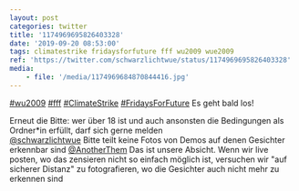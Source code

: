 ```yaml
---
layout: post
categories: twitter
title: '1174969695826403328'
date: '2019-09-20 08:53:00'
tags: climatestrike fridaysforfuture fff wu2009 wue2009
ref: 'https://twitter.com/schwarzlichtwue/status/1174969695826403328'
media:
    - file: '/media/1174969684870844416.jpg'
---
```

[#wu2009](/t/wu2009) [#fff](/t/fff) [#ClimateStrike](/t/climatestrike) [#FridaysForFuture](/t/fridaysforfuture) Es geht bald los!

Erneut die Bitte: wer über 18 ist und auch ansonsten die Bedingungen als Ordner\*in erfüllt, darf sich gerne melden  
[@schwarzlichtwue](https://twitter.com/schwarzlichtwue) Bitte teilt keine Fotos von Demos auf denen Gesichter erkennbar sind 
[@AnotherThem](https://twitter.com/AnotherThem) Das ist unsere Absicht. Wenn wir live posten, wo das zensieren nicht so einfach möglich ist, versuchen wir "auf sicherer Distanz" zu fotografieren, wo die Gesichter auch nicht mehr zu erkennen sind 